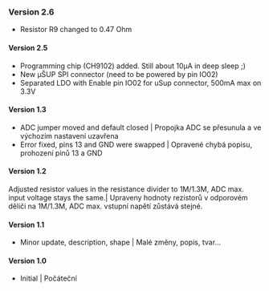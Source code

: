 ### Version 2.6
- Resistor R9 changed to 0.47 Ohm
#### Version 2.5
- Programming chip (CH9102) added. Still about 10µA in deep sleep ;)
- New µŠUP SPI connector (need to be powered by pin IO02)
- Separated LDO with Enable pin IO02 for uSup connector, 500mA max on 3.3V
#### Version 1.3
- ADC jumper moved and default closed | Propojka ADC se přesunula a ve výchozím nastavení uzavřena
- Error fixed, pins 13 and GND were swapped | Opravené chybá popisu, prohození pinů 13 a GND
#### Version 1.2
Adjusted resistor values in the resistance divider to 1M/1.3M, ADC max. input voltage stays the same.| Upraveny hodnoty rezistorů v odporovém děliči na 1M/1.3M, ADC max. vstupní napětí zůstává stejné.
#### Version 1.1
- Minor update, description, shape  | Malé změny, popis, tvar...
#### Version 1.0
- Initial | Počáteční